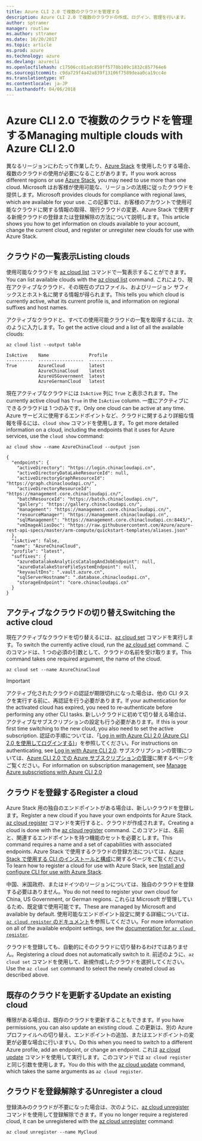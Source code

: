 ```yaml
---
title: Azure CLI 2.0 で複数のクラウドを管理する
description: Azure CLI 2.0 で複数のクラウドの作成、ログイン、管理を行います。
author: sptramer
manager: routlaw
ms.author: sttramer
ms.date: 10/20/2017
ms.topic: article
ms.prod: azure
ms.technology: azure
ms.devlang: azurecli
ms.openlocfilehash: c17506cc81adc859ff5778b109c1832c857764e6
ms.sourcegitcommit: c9da729f4a42a839f13106f7589deaa0ca19cc4e
ms.translationtype: HT
ms.contentlocale: ja-JP
ms.lasthandoff: 04/06/2018
---
```

# <a name="managing-multiple-clouds-with-azure-cli-20"></a><span data-ttu-id="23a22-103">Azure CLI 2.0 で複数のクラウドを管理する</span><span class="sxs-lookup"><span data-stu-id="23a22-103">Managing multiple clouds with Azure CLI 2.0</span></span>

<span data-ttu-id="23a22-104">異なるリージョンにわたって作業したり、[Azure Stack](https://docs.microsoft.com/azure/azure-stack/user/) を使用したりする場合、複数のクラウドの使用が必要になることがあります。</span><span class="sxs-lookup"><span data-stu-id="23a22-104">If you work across different regions or use [Azure Stack](https://docs.microsoft.com/azure/azure-stack/user/), you may need to use more than one cloud.</span></span> <span data-ttu-id="23a22-105">Microsoft はお客様が使用可能な、リージョンの法規に従ったクラウドを提供します。</span><span class="sxs-lookup"><span data-stu-id="23a22-105">Microsoft provides clouds for compliance with regional laws, which are available for your use.</span></span> <span data-ttu-id="23a22-106">この記事では、お客様のアカウントで使用可能なクラウドに関する情報の取得、現行クラウドの変更、Azure Stack で使用する新規クラウドの登録または登録解除の方法について説明します。</span><span class="sxs-lookup"><span data-stu-id="23a22-106">This article shows you how to get information on clouds available to your account, change the current cloud, and register or unregister new clouds for use with Azure Stack.</span></span>

## <a name="listing-clouds"></a><span data-ttu-id="23a22-107">クラウドの一覧表示</span><span class="sxs-lookup"><span data-stu-id="23a22-107">Listing clouds</span></span>

<span data-ttu-id="23a22-108">使用可能なクラウドを [az cloud list](/cli/azure/cloud#az-cloud-list) コマンドで一覧表示することができます。</span><span class="sxs-lookup"><span data-stu-id="23a22-108">You can list available clouds with the [az cloud list](/cli/azure/cloud#az-cloud-list) command.</span></span> <span data-ttu-id="23a22-109">これにより、現在アクティブなクラウド、その現在のプロファイル、およびリージョン サフィックスとホスト名に関する情報が得られます。</span><span class="sxs-lookup"><span data-stu-id="23a22-109">This tells you which cloud is currently active, what its current profile is, and information on regional suffixes and host names.</span></span>

<span data-ttu-id="23a22-110">アクティブなクラウドと、すべての使用可能クラウドの一覧を取得するには、次のように入力します。</span><span class="sxs-lookup"><span data-stu-id="23a22-110">To get the active cloud and a list of all the available clouds:</span></span>

```azurecli
az cloud list --output table
```

```output
IsActive    Name               Profile
----------  -----------------  ---------
True        AzureCloud         latest
            AzureChinaCloud    latest
            AzureUSGovernment  latest
            AzureGermanCloud   latest
```

<span data-ttu-id="23a22-111">現在アクティブなクラウドには `IsActive` 列に `True` と表示されます。</span><span class="sxs-lookup"><span data-stu-id="23a22-111">The currently active cloud has `True` in the `IsActive` column.</span></span> <span data-ttu-id="23a22-112">一度にアクティブにできるクラウドは 1 つのみです。</span><span class="sxs-lookup"><span data-stu-id="23a22-112">Only one cloud can be active at any time.</span></span> <span data-ttu-id="23a22-113">Azure サービスに使用するエンドポイントなど、クラウドに関するより詳細な情報を得るには、`cloud show` コマンドを使用します。</span><span class="sxs-lookup"><span data-stu-id="23a22-113">To get more detailed information on a cloud, including the endpoints that it uses for Azure services, use the `cloud show` command:</span></span>

```azurecli
az cloud show --name AzureChinaCloud --output json
```

```output
{
  "endpoints": {
    "activeDirectory": "https://login.chinacloudapi.cn",
    "activeDirectoryDataLakeResourceId": null,
    "activeDirectoryGraphResourceId": "https://graph.chinacloudapi.cn/",
    "activeDirectoryResourceId": "https://management.core.chinacloudapi.cn/",
    "batchResourceId": "https://batch.chinacloudapi.cn/",
    "gallery": "https://gallery.chinacloudapi.cn/",
    "management": "https://management.core.chinacloudapi.cn/",
    "resourceManager": "https://management.chinacloudapi.cn",
    "sqlManagement": "https://management.core.chinacloudapi.cn:8443/",
    "vmImageAliasDoc": "https://raw.githubusercontent.com/Azure/azure-rest-api-specs/master/arm-compute/quickstart-templates/aliases.json"
  },
  "isActive": false,
  "name": "AzureChinaCloud",
  "profile": "latest",
  "suffixes": {
    "azureDatalakeAnalyticsCatalogAndJobEndpoint": null,
    "azureDatalakeStoreFileSystemEndpoint": null,
    "keyvaultDns": ".vault.azure.cn",
    "sqlServerHostname": ".database.chinacloudapi.cn",
    "storageEndpoint": "core.chinacloudapi.cn"
  }
}
```

## <a name="switching-the-active-cloud"></a><span data-ttu-id="23a22-114">アクティブなクラウドの切り替え</span><span class="sxs-lookup"><span data-stu-id="23a22-114">Switching the active cloud</span></span>

<span data-ttu-id="23a22-115">現在アクティブなクラウドを切り替えるには、[az cloud set](/cli/azure/cloud#az-cloud-set) コマンドを実行します。</span><span class="sxs-lookup"><span data-stu-id="23a22-115">To switch the currently active cloud, run the [az cloud set](/cli/azure/cloud#az-cloud-set) command.</span></span> <span data-ttu-id="23a22-116">このコマンドは、1 つの必須の引数として、クラウドの名前を受け取ります。</span><span class="sxs-lookup"><span data-stu-id="23a22-116">This command takes one required argument, the name of the cloud.</span></span>

```azurecli
az cloud set --name AzureChinaCloud
```

> [!IMPORTANT]
> <span data-ttu-id="23a22-117">アクティブ化されたクラウドの認証が期限切れになった場合は、他の CLI タスクを実行する前に、再認証を行う必要があります。</span><span class="sxs-lookup"><span data-stu-id="23a22-117">If your authentication for the activated cloud has expired, you need to re-authenticate before performing any other CLI tasks.</span></span> <span data-ttu-id="23a22-118">新しいクラウドに初めて切り替える場合は、アクティブなサブスクリプションの設定も行う必要があります。</span><span class="sxs-lookup"><span data-stu-id="23a22-118">If this is your first time switching to the new cloud, you also need to set the active subscription.</span></span>
> <span data-ttu-id="23a22-119">認証の手順については、「[Log in with Azure CLI 2.0 (Azure CLI 2.0 を使用してログインする)](authenticate-azure-cli.md)」を参照してください。</span><span class="sxs-lookup"><span data-stu-id="23a22-119">For instructions on authenticating, see [Log in with Azure CLI 2.0](authenticate-azure-cli.md).</span></span> <span data-ttu-id="23a22-120">サブスクリプションの管理については、[Azure CLI 2.0 での Azure サブスクリプションの管理](manage-azure-subscriptions-azure-cli.md)に関するページをご覧ください。</span><span class="sxs-lookup"><span data-stu-id="23a22-120">For information on subscription management, see [Manage Azure subscriptions with Azure CLI 2.0](manage-azure-subscriptions-azure-cli.md)</span></span>

## <a name="register-a-cloud"></a><span data-ttu-id="23a22-121">クラウドを登録する</span><span class="sxs-lookup"><span data-stu-id="23a22-121">Register a cloud</span></span>

<span data-ttu-id="23a22-122">Azure Stack 用の独自のエンドポイントがある場合は、新しいクラウドを登録します。</span><span class="sxs-lookup"><span data-stu-id="23a22-122">Register a new cloud if you have your own endpoints for Azure Stack.</span></span> <span data-ttu-id="23a22-123">[az cloud register](/cli/azure/cloud#az-cloud-register) コマンドを実行すると、クラウドが作成されます。</span><span class="sxs-lookup"><span data-stu-id="23a22-123">Creating a cloud is done with the [az cloud register](/cli/azure/cloud#az-cloud-register) command.</span></span> <span data-ttu-id="23a22-124">このコマンドは、名前と、関連するエンドポイントを持つ機能のセットを必要とします。</span><span class="sxs-lookup"><span data-stu-id="23a22-124">This command requires a name and a set of capabilities with associated endpoints.</span></span> <span data-ttu-id="23a22-125">Azure Stack で使用するクラウドの登録方法については、[Azure Stack で使用する CLI のインストールと構成](/azure/azure-stack/user/azure-stack-connect-cli#connect-to-azure-stack)に関するページをご覧ください。</span><span class="sxs-lookup"><span data-stu-id="23a22-125">To learn how to register a cloud for use with Azure Stack, see [Install and configure CLI for use with Azure Stack](/azure/azure-stack/user/azure-stack-connect-cli#connect-to-azure-stack).</span></span>

<span data-ttu-id="23a22-126">中国、米国政府、またはドイツのリージョンについては、独自のクラウドを登録する必要はありません。</span><span class="sxs-lookup"><span data-stu-id="23a22-126">You do not need to register your own cloud for China, US Government, or German regions.</span></span> <span data-ttu-id="23a22-127">これらは Microsoft が管理しているため、既定値で使用可能です。</span><span class="sxs-lookup"><span data-stu-id="23a22-127">These are managed by Microsoft and available by default.</span></span>  <span data-ttu-id="23a22-128">使用可能なエンドポイント設定に関する詳細については、[`az cloud register` のドキュメント](/cli/azure/cloud#az-cloud-register)を参照してください。</span><span class="sxs-lookup"><span data-stu-id="23a22-128">For more information on all of the available endpoint settings, see the [documentation for `az cloud register`](/cli/azure/cloud#az-cloud-register).</span></span>

<span data-ttu-id="23a22-129">クラウドを登録しても、自動的にそのクラウドに切り替わるわけではありません。</span><span class="sxs-lookup"><span data-stu-id="23a22-129">Registering a cloud does not automatically switch to it.</span></span> <span data-ttu-id="23a22-130">前述のように、`az cloud set` コマンドを使用して、新規作成したクラウドを選択してください。</span><span class="sxs-lookup"><span data-stu-id="23a22-130">Use the `az cloud set` command to select the newly created cloud as described above.</span></span>

## <a name="update-an-existing-cloud"></a><span data-ttu-id="23a22-131">既存のクラウドを更新する</span><span class="sxs-lookup"><span data-stu-id="23a22-131">Update an existing cloud</span></span>

<span data-ttu-id="23a22-132">権限がある場合は、既存のクラウドを更新することもできます。</span><span class="sxs-lookup"><span data-stu-id="23a22-132">If you have permissions, you can also update an existing cloud.</span></span> <span data-ttu-id="23a22-133">この更新は、別の Azure プロファイルへの切り替え、エンドポイントの追加、またはエンドポイントの変更が必要な場合に行いますい。</span><span class="sxs-lookup"><span data-stu-id="23a22-133">Do this when you need to switch to a different Azure profile, add an endpoint, or change an endpoint.</span></span>
<span data-ttu-id="23a22-134">これは [az cloud update](/cli/azure/cloud#az-cloud-update) コマンドを使用して実行します。このコマンドでは `az cloud register` と同じ引数を使用します。</span><span class="sxs-lookup"><span data-stu-id="23a22-134">You do this with the [az cloud update](/cli/azure/cloud#az-cloud-update) command, which takes the same arguments as `az cloud register`.</span></span>

## <a name="unregister-a-cloud"></a><span data-ttu-id="23a22-135">クラウドを登録解除する</span><span class="sxs-lookup"><span data-stu-id="23a22-135">Unregister a cloud</span></span>

<span data-ttu-id="23a22-136">登録済みのクラウドが不要になった場合は、次のように、[az cloud unregister](/cli/azure/cloud#az-cloud-unregister) コマンドを使用して登録解除できます。</span><span class="sxs-lookup"><span data-stu-id="23a22-136">If you no longer require a registered cloud, it can be unregistered with the [az cloud unregister](/cli/azure/cloud#az-cloud-unregister) command:</span></span>

```azurecli
az cloud unregister --name MyCloud
```
